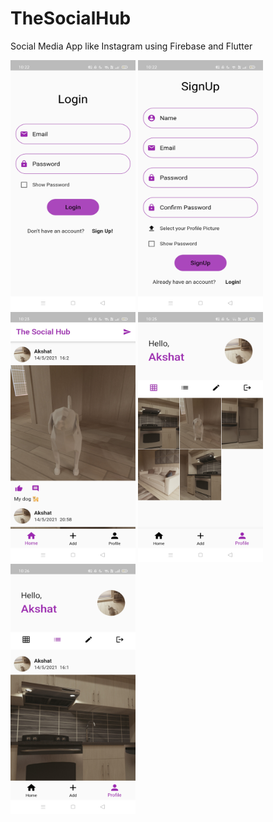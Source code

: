 # TheSocialHub

Social Media App like Instagram using Firebase and Flutter<br>

<img src="https://raw.githubusercontent.com/SharmaAkshat007/TheSocialHub/master/Screenshots/Login.jpg" width="200" height="400" /> <img src="https://raw.githubusercontent.com/SharmaAkshat007/TheSocialHub/master/Screenshots/SignUp.jpg" width="200" height="400" /> <img src="https://raw.githubusercontent.com/SharmaAkshat007/TheSocialHub/master/Screenshots/Feed.jpg" width="200" height="400" /> <img src="https://raw.githubusercontent.com/SharmaAkshat007/TheSocialHub/master/Screenshots/ProfileScreenGrid.jpg" width="200" height="400" /> <img src="https://raw.githubusercontent.com/SharmaAkshat007/TheSocialHub/master/Screenshots/ProfileScreenList.jpg" width="200" height="400" /><br>

